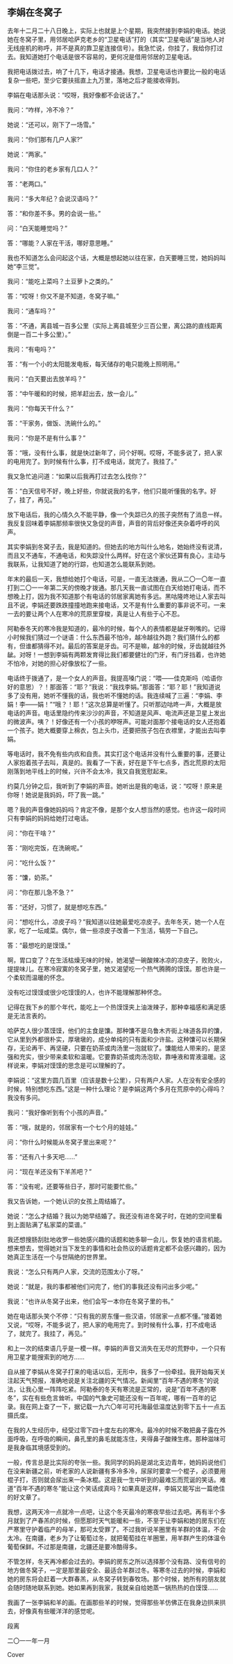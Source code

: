    

## 李娟在冬窝子

去年十二月二十八日晚上，实际上也就是上个星期，我突然接到李娟的电话。她说她在冬窝子里，用邻居哈萨克老乡的“卫星电话”打的（其实“卫星电话”是当地人对无线座机的称呼，并不是真的靠卫星连接信号）。我急忙说，你挂了，我给你打过去。我知道她打个电话是很不容易的，更何况是借用邻居的卫星电话。

我把电话拨过去，响了十几下，电话才接通。我想，卫星电话也许要比一般的电话复杂一些吧，至少它要扶摇直上九万里，落地之后才能接收得到。

李娟在电话那头说：“哎呀，我好像都不会说话了。”

我问：“咋样，冷不冷？”

她说：“还可以，刚下了一场雪。”

我问：“你们那有几户人家?”

她说：“两家。”

我问：“你住的老乡家有几口人？”

答：“老两口。”

我问：“多大年纪？会说汉语吗？”

答：“和你差不多。男的会说一些。”

问：“白天能睡觉吗？”

答：“哪能？人家在干活，哪好意思睡。”

我也不知道怎么会问起这个话，大概是想起她以往在家，白天要睡三觉，她妈妈叫她“李三觉”。

我问：“能吃上菜吗？土豆萝卜之类的。”

答：“哎呀！你又不是不知道，冬窝子嘛。”

我问：“通车吗？”

答：“不通，离县城一百多公里（实际上离县城至少三百公里，离公路的直线距离倒是一百二十多公里）。”

我问：“有电吗？”

答：“有一个小的太阳能发电板，每天储存的电只能晚上照明用。”

我问：“白天要出去放羊吗？”

答：“中午暖和的时候，把羊赶出去，放一会儿。”

我问：“你每天干什么？”

答：“干家务，做饭、洗碗什么的。”

我问：“你是不是有什么事？”

答：“哦，没有什么事，就是快过新年了，问个好啊。哎呀，不能多说了，把人家的电用完了。到时候有什么事，打不成电话，就完了。我挂了。”

我又急忙追问道：“如果以后我再打过去怎么找你？”

答：“白天信号不好，晚上好些，你就说我的名字，他们只能听懂我的名字。好了，挂了，再见。”

放下电话后，我的心情久久不能平静，像一个失踪已久的孩子突然有了消息一样。我反复回味着李娟那频率很快又急促的声音，声音的背后好像还夹杂着呼呼的风声。

其实李娟到冬窝子去，我是知道的。但她去的地方叫什么地名，她始终没有说清，而且又不通车，不通电话，和失踪没什么两样。好在这个家伙还算有良心，主动与我联系，让我知道了她的行踪，也知道怎么能联系到她。

年末的最后一天，我想给她打个电话，可是，一直无法拨通，我从二〇一〇年一直打到二〇一一年第二天的傍晚才拨通。那几天我一直试图在白天给她打电话，而不想晚上打，因为我不知道那个有电话的邻居家离她有多远。黑咕隆咚地让人家去叫且不说，李娟还要跌跌撞撞地跑来接电话，又不是有什么重要的事非说不可。一来一去的要让两个人在寒冷的荒原里穿梭，真是让人有些于心不忍。

阿勒泰冬天的寒冷我是知道的，最冷的时候，每个人的表情都是龇牙咧嘴的。记得小时候我们猜过一个谜语：什么东西最不怕冷，越冷越往外跑？我们猜什么的都有，但谁都猜得不对。最后的答案是牙齿。可不是嘛，越冷的时候，牙齿就越往外龇。对呀！一想到李娟有两颗发育得比我们都要健壮的门牙，有门牙挡着，也许她不怕冷，对她的担心好像放松了一些。

电话终于拨通了，是一个女人的声音。我提高嗓门说：“喂——佳克斯吗（哈语你好的意思）？！那面答：“耶？”我说：“我找李娟。”那面答：“耶？耶！”我知道说多了没有用，她听不懂我的话，我也听不懂她的话。我连续喊了三遍：“李娟、李娟！李——娟！”“哦？！耶！”这次总算是听懂了。只听那边咕咚一声，大概是放电话的声音。电话里隐约传来沙沙的声音，不知道是风声、电流声还是卫星上发出的微波声。咦？！好像还有一个小孩的咿呀声。可能对面那个接电话的女人还抱着一个孩子。她大概要穿上棉衣，包上头巾，还要把孩子包在衣襟里，才能出去叫李娟。

等电话时，我不免有些内疚和自责。其实打这个电话并没有什么重要的事，还要让人家抱着孩子去叫，真是的。我看了一下表，好在是下午七点多，西北荒原的太阳刚落到地平线上的时候，兴许不会太冷，我又自我宽慰起来。

约莫几分钟之后，我听到了李娟的声音。她听出是我的电话，说：“哎呀！原来是你呀！她说是我妈妈，吓了我一跳。”

嗯？我的声音像她妈妈吗？肯定不像，是那个女人想当然的感觉。也许这一段时间只有李娟的妈妈给她打过电话。

问：“你在干啥？”

答：“刚吃完饭，在洗碗呢。”

问：“吃什么饭？”

答：“馕，奶茶。”

问：“你在那儿急不急？”

答：“还好，习惯了，就是想吃东西。”

问：“想吃什么，凉皮子吗？”我知道以往她最爱吃凉皮子。去年冬天，她一个人在家，吃了一坛咸菜。偶尔，做一些凉皮子改善一下生活，犒劳一下自己。

答：“最想吃的是馍馍。”

啊，胃口变了？在生活枯燥无味的时候，她渴望一碗酸辣冰凉的凉皮子，败败火，提提味儿。在寒冷寂寞的冬窝子里，她又渴望吃一个热气腾腾的馍馍。那也许是一个柔软而温暖的怀念。

没有吃过馍馍或很少吃馍馍的人，也许不能理解那种怀念。

记得在我下乡的那个年代，能吃上一个热馍馍夹上油泼辣子，那种幸福感和满足感是无法言表的。

哈萨克人很少蒸馍馍，他们的主食是馕。那种馕不是乌鲁木齐街上味道各异的馕，它从里到外都很朴实，厚墩墩的，成分单纯的只有面和少许盐。这种馕可以长期保存，无论再干、再坚硬，只要在奶茶或肉汤里一泡就软了。馕能给人带来的，是坚强和充实，很少带来柔软和温暖。它要靠奶茶或肉汤泡软，靠唾液和胃液温暖。这样说来，李娟对馍馍的思念是可以理解的了。

李娟说：“这里方圆几百里（应该是数十公里），只有两户人家。人在没有安全感的时候，特别想吃东西。”这是一种什么理论？是李娟这两个多月在荒原中的心得吗？我没有多问。

我问：“我好像听到有个小孩的声音。”

答：“哦，就是的，邻居家有一个七个月的娃娃。”

问：“你什么时候能从冬窝子里出来呢？”

答：“还有八十多天吧……”

问：“现在羊还没有下羊羔吧？”

答：“没有呢，还要等些日子，那时可能要忙些。”

我又告诉她，一个她认识的女孩上周结婚了。

她说：“怎么才结婚？我以为她早结婚了。我还没有进冬窝子时，在她的空间里看到上面贴满了私家菜的菜谱。”

我还想搜肠刮肚地收罗一些她感兴趣的话题和她多聊一会儿，恢复她的语言机能。想来想去，觉得她对当下发生的事情和社会热议的话题肯定都不会感兴趣的，因为她真正生活在一个与世隔绝的世界里。

我说：“怎么只有两户人家，交流的范围太小了呀。”

她说：“就是，我的事都被他们问完了，他们的事我还没有问出多少呢。”

我说：“也许从冬窝子出来，他们会写一本你在冬窝子里的书。”

她在电话那头笑个不停：“只有我的房东懂一些汉语，邻居家一点都不懂。”接着她又说，“哎呀，不能多说了，把人家的电用完了。到时候有什么事，打不成电话了，就完了。我挂了，再见。”

和上一次的结束语几乎是一模一样。李娟的声音又消失在无尽的荒野中，一个只有用卫星才能搜索到的地方……

自从接了李娟从冬窝子打来的电话以后，无形中，我多了一份牵挂。我开始每天关注起天气预报，准确地说是关注北疆的天气情况。新闻里“百年不遇的寒冬”的说法，让我心里一阵阵吃紧。阿勒泰的冬天有寒流是正常的，说是“百年不遇的寒冬”，实在有些危言耸听。中国的气象史可能还没有一百年呢，哪有一百年的记录。我在网上查了一下，据记载一九六〇年可可托海最低温度达到零下五十一点五摄氏度。

在我的人生经历中，经受过零下四十度左右的寒冷。最冷的时候不敢把鼻子露在外面呼吸，在呼吸的瞬间，鼻孔里的鼻毛就能冻住，夹得鼻子酸辣生疼。那种滋味可是我身临其境感受到的。

一般，传言总是比实际的夸张一些。我同学的妈妈是湖北支边青年，她妈妈说他们在没来新疆之前，听老家的人说新疆有多冷多冷，尿尿时要拿一个棍子，必须要用棍子打，否则就会尿出来一条冰棍。这是我一生中听到的最难忘而荒诞的笑话。难道“百年不遇的寒冬”能让这个笑话成真吗？如果真是这样，李娟又能写出一篇绝佳的好文章了。

我想，这两天冷一点就冷一点吧，让这个冬天最冷的寒夜早些过去吧。再有半个多月就到了产春羔的时候，但愿那时天气能暖和一些，不至于让李娟和她的房东们在严寒里守护着临产的母羊，那可太受罪了。不过我听说羊圈里有羊群的体温，不会太冷。在南疆，老乡为了让葡萄过冬，就把葡萄挂在羊圈里，用羊群产生的体温令葡萄保鲜。不过那是南疆，北疆还是要冷酷得多。

不管怎样，冬天再冷都会过去的。李娟的房东之所以选择那个没有路、没有信号的地方做冬窝子，一定是那里最安全、最适合羊群过冬。等寒冬过去的时候，李娟和她的房东将会赶着一大群春羔，从冬窝子转到春牧场。那个时候，她所有的朋友就会随时随地联系到她。她如果再到我家，我就亲自给她蒸一锅热热的白馍馍……

我画了一张李娟和羊的画。在画那些羊的时候，觉得那些羊仿佛正在我身边拱来拱去，好像真有些暖洋洋的感觉呢。

段离

二〇一一年一月





  Cover


  
    
      
    
  


